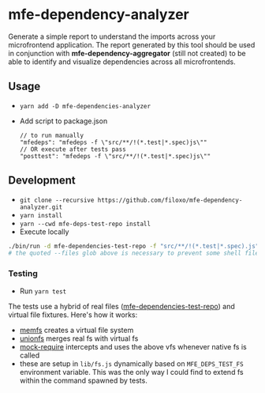 # mfe-dependency-analyzer

Generate a simple report to understand the imports across your microfrontend application. The report generated by this tool should be used in conjunction with **mfe-dependency-aggregator** (still not created) to be able to identify and visualize dependencies across all microfrontends.

## Usage

- `yarn add -D mfe-dependencies-analyzer`
- Add script to package.json

      // to run manually
      "mfedeps": "mfedeps -f \"src/**/!(*.test|*.spec)js\""
      // OR execute after tests pass
      "posttest": "mfedeps -f \"src/**/!(*.test|*.spec)js\""

## Development

- `git clone --recursive https://github.com/filoxo/mfe-dependency-analyzer.git`
- `yarn install`
- `yarn --cwd mfe-deps-test-repo install`
- Execute locally

```sh
./bin/run -d mfe-dependencies-test-repo -f "src/**/!(*.test|*.spec).js" -r
# the quoted --files glob above is necessary to prevent some shell file expansion
```

### Testing

- Run `yarn test`

The tests use a hybrid of real files ([mfe-dependencies-test-repo](https://github.com/filoxo/mfe-deps-test-repo)) and virtual file fixtures. Here's how it works:

- [memfs](https://github.com/streamich/memfs) creates a virtual file system
- [unionfs](https://github.com/streamich/unionfs) merges real fs with virtual fs
- [mock-require](https://github.com/boblauer/mock-require) intercepts and uses the above vfs whenever native fs is called
- these are setup in `lib/fs.js` dynamically based on `MFE_DEPS_TEST_FS` environment variable. This was the only way I could find to extend fs within the command spawned by tests.
